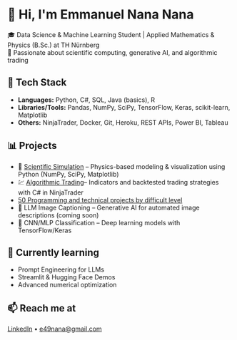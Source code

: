 # 👋 Hi, I'm Emmanuel Nana Nana

🎓 Data Science & Machine Learning Student | Applied Mathematics & Physics (B.Sc.) at TH Nürnberg  
🚀 Passionate about scientific computing, generative AI, and algorithmic trading

## 🧠 Tech Stack
- **Languages:** Python, C#, SQL, Java (basics), R  
- **Libraries/Tools:** Pandas, NumPy, SciPy, TensorFlow, Keras, scikit-learn, Matplotlib  
- **Others:** NinjaTrader, Docker, Git, Heroku, REST APIs, Power BI, Tableau

## 📊 Projects
- 🔬 [Scientific Simulation](https://github.com/e49nana/Scientific-Simulation-Project) – Physics-based modeling & visualization using Python (NumPy, SciPy, Matplotlib)
- 💹 [Algorithmic Trading](https://github.com/e49nana/Algorithmic-trading)– Indicators and backtested trading strategies with C# in NinjaTrader
- [50 Programming and technical projects by difficult level](https://github.com/e49nana/50-Programming-and-Technical-Projects-by-Difficulty-Level)
- 🧠 LLM Image Captioning – Generative AI for automated image descriptions (coming soon)
- 🤖 CNN/MLP Classification – Deep learning models with TensorFlow/Keras

## 🌱 Currently learning
- Prompt Engineering for LLMs  
- Streamlit & Hugging Face Demos  
- Advanced numerical optimization

## 📫 Reach me at
[LinkedIn](https://www.linkedin.com/in/emmanuel-nana) • e49nana@gmail.com
